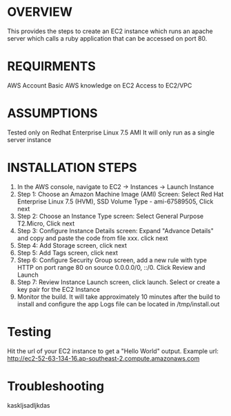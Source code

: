 OVERVIEW
========
This provides the steps to create an EC2 instance which runs an apache server which calls a ruby application that can be accessed on port 80.  

REQUIRMENTS
===========
AWS Account
Basic AWS knowledge on EC2
Access to EC2/VPC

ASSUMPTIONS
===========
Tested only on Redhat Enterprise Linux 7.5 AMI
It will only run as a single server instance

INSTALLATION STEPS
==========
1. In the AWS console, navigate to EC2 -> Instances -> Launch Instance
2. Step 1: Choose an Amazon Machine Image (AMI) Screen: Select Red Hat Enterprise Linux 7.5 (HVM), SSD Volume Type - ami-67589505, Click next
3. Step 2: Choose an Instance Type screen: Select General Purpose T2.Micro, Click next
4. Step 3: Configure Instance Details screen: Expand "Advance Details" and copy and paste the code from file xxx. click next
5. Step 4: Add Storage screen, click next
6. Step 5: Add Tags screen, click next
7. Step 6: Configure Security Group screen, add a new rule with type HTTP on port range 80 on source 0.0.0.0/0, ::/0. Click Review and Launch
8. Step 7: Review Instance Launch screen, click launch. Select or create a key pair for the EC2 Instance
9. Monitor the build. It will take approximately 10 minutes after the build to install and configure the app
   Logs file can be located in /tmp/install.out

Testing
==========
Hit the url of your EC2 instance to get a "Hello World" output. Example url: http://ec2-52-63-134-16.ap-southeast-2.compute.amazonaws.com

Troubleshooting
===============
kaskljsadljkdas
